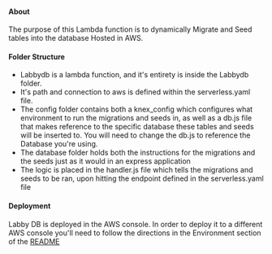 #### About

The purpose of this Lambda function is to dynamically Migrate and Seed tables into the database Hosted in AWS. 

#### Folder Structure 

- Labbydb is a lambda function, and it's entirety is inside the Labbydb folder.
- It's path and connection to aws is defined within the serverless.yaml file.
- The config folder contains both a knex_config which configures what environment to run the migrations and seeds in, as well as a db.js file that makes reference to the specific database these tables and seeds will be inserted to. You will need to change the db.js to reference the Database you're using. 
- The database folder holds both the instructions for the migrations and the seeds just as it would in an express application
- The logic is placed in the handler.js file which tells the migrations and seeds to be ran, upon hitting the endpoint defined in the serverless.yaml file

#### Deployment

Labby DB is deployed in the AWS console. In order to deploy it to a different AWS console you'll need to follow the directions in the Environment section of the [README](https://github.com/Lambda-School-Labs/labby-be/blob/master/README.md)